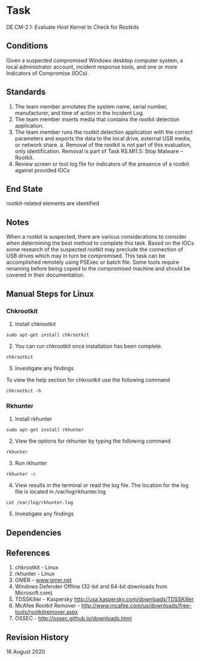 # Task
DE.CM-2.1: Evaluate Host Kernel to Check for Rootkits

## Conditions
Given a suspected compromised Windows desktop computer system, a local administrator account, incident response tools, and one or more Indicators of Compromise (IOCs).
## Standards
1.	The team member annotates the system name, serial number, manufacturer, and time of action in the Incident Log. 
2.	The team member inserts media that contains the rootkit detection application. 
3.	The team member runs the rootkit detection application with the correct parameters and exports the data to the local drive, external USB media, or network share. a. Removal of the rootkit is not part of this evaluation, only identification. Removal is part of Task RS.MI1.5: Stop Malware – Rootkit.
4.	Review screen or tool log file for indicators of the presence of a rootkit against provided IOCs

## End State
rootkit-related elements are identified

## Notes
When a rootkit is suspected, there are various considerations to consider when determining the best method to complete this task. Based on the IOCs some research of the suspected rootkit may preclude the connection of USB drives which may in turn be compromised. This task can be accomplished remotely using PSExec or batch file. Some tools require renaming before being copied to the compromised machine and should be covered in their documentation. 

## Manual Steps for Linux

### Chkrootkit

1. Install chkrootkit
```
sudo apt-get install chkrootkit
```

2. You can run chkrootkit once installation has been complete.

```
chkrootkit
```

3. Investigate any findings

To view the help section for chkrootkit use the following command
```
chkrootkit -h
```


### Rkhunter

1. Install rkhunter
```
sudo apt-get install rkhunter
```

2. View the options for rkhunter by typing the following command
```
rkhunter
```

3. Run rkhunter
```
rkhunter -c
```

4. View results in the terminal or read the log file. The location for the log file is located in /var/log/rkhunter.log 
```
cat /var/log/rkhunter.log
```

5. Investigate any findings

## Dependencies


## References
1. chkrootkit - Linux
2. rkhunter - Linux
3. GMER – www.gmer.net 
4. Windows Defender Offline (32-bit and 64-bit downloads from Microsoft.com) 
5. TDSSKiller - Kaspersky http://usa.kaspersky.com/downloads/TDSSKiller
6. McAfee Rootkit Remover - http://www.mcafee.com/us/downloads/free-tools/rootkitremover.aspx 
7. OSSEC - http://ossec.github.io/downloads.html

## Revision History
16 August 2020

